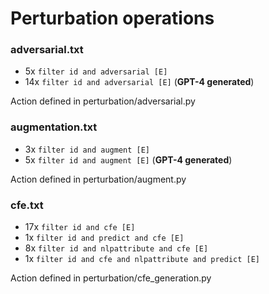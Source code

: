 # Perturbation operations

### adversarial.txt
* 5x `filter id and adversarial [E]`
* 14x `filter id and adversarial [E]` (**GPT-4 generated**)

Action defined in perturbation/adversarial.py


### augmentation.txt
* 3x `filter id and augment [E]`
* 5x `filter id and augment [E]` (**GPT-4 generated**)

Action defined in perturbation/augment.py


### cfe.txt
* 17x `filter id and cfe [E]`
* 1x `filter id and predict and cfe [E]`
* 8x `filter id and nlpattribute and cfe [E]`
* 1x `filter id and cfe and nlpattribute and predict [E]`

Action defined in perturbation/cfe_generation.py